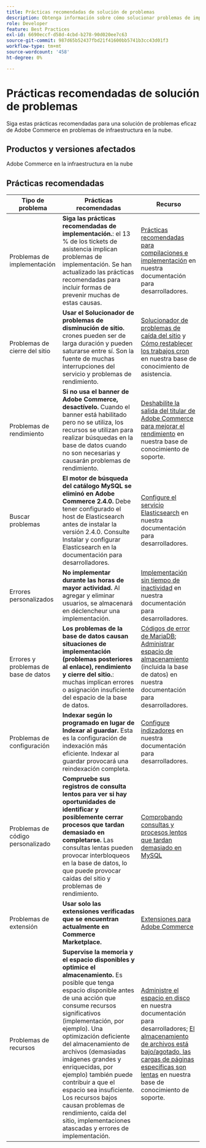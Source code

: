 ```yaml
---
title: Prácticas recomendadas de solución de problemas
description: Obtenga información sobre cómo solucionar problemas de implementación de Adobe Commerce.
role: Developer
feature: Best Practices
exl-id: 6690eccf-d58d-4cbd-b278-90d020ee7c63
source-git-commit: 987d65b52437fbd21f41600bb5741b3cc43d01f3
workflow-type: tm+mt
source-wordcount: '458'
ht-degree: 0%

---
```


# Prácticas recomendadas de solución de problemas

Siga estas prácticas recomendadas para una solución de problemas eficaz de Adobe Commerce en problemas de infraestructura en la nube.

## Productos y versiones afectados

Adobe Commerce en la infraestructura en la nube

## Prácticas recomendadas

| Tipo de problema | Prácticas recomendadas | Recurso |
|----------------------------|----------------------------------------------------------------------------------------------------------------------------------------------------------------------------------------------------------------------------------------------------------------------------------------------------------------------------------------------------------------------------------------------------|-------------------------------------------------------------------------------------------------------------------------------------------------------------------------------------------------------------------------------------------------------------------------------------------------------------------------------------------------------------------------------------------------------|
| Problemas de implementación | **Siga las prácticas recomendadas de implementación.**: el 13 % de los tickets de asistencia implican problemas de implementación. Se han actualizado las prácticas recomendadas para incluir formas de prevenir muchas de estas causas. | [Prácticas recomendadas para compilaciones e implementación](https://experienceleague.adobe.com/es/docs/commerce-cloud-service/user-guide/develop/deploy/best-practices#best-practices) en nuestra documentación para desarrolladores. |
| Problemas de cierre del sitio | **Usar el Solucionador de problemas de disminución de sitio.** crones pueden ser de larga duración y pueden saturarse entre sí. Son la fuente de muchas interrupciones del servicio y problemas de rendimiento. | [Solucionador de problemas de caída del sitio](https://experienceleague.adobe.com/docs/commerce-knowledge-base/kb/troubleshooting/site-down-or-unresponsive/magento-site-down-troubleshooter.html?lang=es) y [Cómo restablecer los trabajos cron](https://experienceleague.adobe.com/docs/commerce-knowledge-base/kb/troubleshooting/miscellaneous/cron-job-is-stuck-in-running-status.html?lang=es) en nuestra base de conocimiento de asistencia. |
| Problemas de rendimiento | **Si no usa el banner de Adobe Commerce, desactívelo.** Cuando el banner está habilitado pero no se utiliza, los recursos se utilizan para realizar búsquedas en la base de datos cuando no son necesarias y causarán problemas de rendimiento. | [Deshabilite la salida del titular de Adobe Commerce para mejorar el rendimiento](https://experienceleague.adobe.com/docs/commerce-knowledge-base/kb/troubleshooting/miscellaneous/disable-magento-banner-output-to-improve-site-performance.html?lang=es) en nuestra base de conocimiento de soporte. |
| Buscar problemas | **El motor de búsqueda del catálogo MySQL se eliminó en Adobe Commerce 2.4.0.** Debe tener configurado el host de Elasticsearch antes de instalar la versión 2.4.0. Consulte Instalar y configurar Elasticsearch en la documentación para desarrolladores. | [Configure el servicio Elasticsearch](https://experienceleague.adobe.com/es/docs/commerce-cloud-service/user-guide/configure/service/elasticsearch) en nuestra documentación para desarrolladores. |
| Errores personalizados | **No implementar durante las horas de mayor actividad.** Al agregar y eliminar usuarios, se almacenará en déclencheur una implementación. | [Implementación sin tiempo de inactividad](https://experienceleague.adobe.com/es/docs/commerce-cloud-service/user-guide/develop/deploy/reduce-downtime) en nuestra documentación para desarrolladores. |
| Errores y problemas de base de datos | **Los problemas de la base de datos causan situaciones de implementación (problemas posteriores al enlace), rendimiento y cierre del sitio.**: muchas implican errores o asignación insuficiente del espacio de la base de datos. | [Códigos de error de MariaDB](https://mariadb.com/kb/en/library/mariadb-error-codes/#mariadb-specific-error-codes); [Administrar espacio de almacenamiento](https://experienceleague.adobe.com/es/docs/commerce-cloud-service/user-guide/develop/storage/manage-disk-space) (incluida la base de datos) en nuestra documentación para desarrolladores. |
| Problemas de configuración | **Indexar según lo programado en lugar de Indexar al guardar.** Esta es la configuración de indexación más eficiente. Indexar al guardar provocará una reindexación completa. | [Configure indizadores](../../../configuration/cli/manage-indexers.md#configure-indexers) en nuestra documentación para desarrolladores. |
| Problemas de código personalizado | **Compruebe sus registros de consulta lentos para ver si hay oportunidades de identificar y posiblemente cerrar procesos que tardan demasiado en completarse.** Las consultas lentas pueden provocar interbloqueos en la base de datos, lo que puede provocar caídas del sitio y problemas de rendimiento. | [Comprobando consultas y procesos lentos que tardan demasiado en MySQL](https://experienceleague.adobe.com/docs/commerce-knowledge-base/kb/troubleshooting/database/checking-slow-queries-and-processes-mysql.html?lang=es) |
| Problemas de extensión | **Usar solo las extensiones verificadas que se encuentran actualmente en Commerce Marketplace.** | [Extensiones para Adobe Commerce](https://marketplace.magento.com/extensions.html) |
| Problemas de recursos | **Supervise la memoria y el espacio disponibles y optimice el almacenamiento.** Es posible que tenga espacio disponible antes de una acción que consume recursos significativos (implementación, por ejemplo). Una optimización deficiente del almacenamiento de archivos (demasiadas imágenes grandes y enriquecidas, por ejemplo) también puede contribuir a que el espacio sea insuficiente. Los recursos bajos causan problemas de rendimiento, caída del sitio, implementaciones atascadas y errores de implementación. | [Administre el espacio en disco](https://experienceleague.adobe.com/es/docs/commerce-cloud-service/user-guide/develop/storage/manage-disk-space) en nuestra documentación para desarrolladores; [El almacenamiento de archivos está bajo/agotado, las cargas de páginas específicas son lentas](https://experienceleague.adobe.com/docs/commerce-knowledge-base/kb/troubleshooting/miscellaneous/file-storage-low-specific-page-loads-are-slow.html?lang=es) en nuestra base de conocimiento de soporte. |

